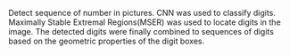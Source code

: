 Detect sequence of number in pictures. 
CNN was used to classify digits. 
Maximally Stable Extremal Regions(MSER) was used to locate digits in the image. 
The detected digits were finally combined to sequences of digits based on the geometric properties of the digit boxes.   
